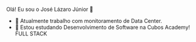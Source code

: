 Olá! Eu sou o José Lázaro Júnior 👋

<!--
**joselazarojunior/joselazarojunior** is a ✨ _special_ ✨ repository because its `README.md` (this file) appears on your GitHub profile.
Here are some ideas to get you started:
-->
- 🔭 Atualmente trabalho com monitoramento de Data Center.
- 🌱 Estou estudando Desenvolvimento de Software na Cubos Academy! FULL STACK

